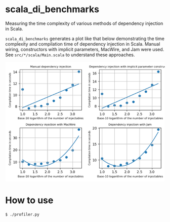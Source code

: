 # scala_di_benchmarks
Measuring the time complexity of various methods of dependency injection in Scala.

`scala_di_benchmarks` generates a plot like that below demonstrating the time complexity and compilation time of dependency injection in Scala.
Manual wiring, constructors with implicit parameters, MacWire, and Jam were used.
See `src/*/scala/Main.scala` to understand these approaches.

![A plot displaying the compilation time with all four methods](Figure.png)

# How to use

```
$ ./profiler.py
```
